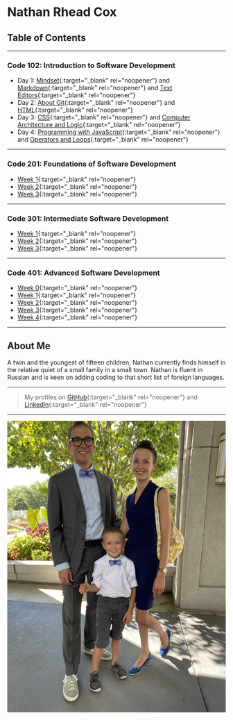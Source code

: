 # Nathan Rhead Cox

## Table of Contents  

---

### Code 102: Introduction to Software Development

+ Day 1: [Mindset](Code-102/MINDSET.md){:target="_blank" rel="noopener"} and [Markdown](Code-102/MARKDOWN.md){:target="_blank" rel="noopener"} and [Text Editors](Code-102/TEXTEDITORS.md){:target="_blank" rel="noopener"}
+ Day 2: [About Git](Code-102/ABOUTGIT.md){:target="_blank" rel="noopener"} and [HTML](Code-102/HTML.md){:target="_blank" rel="noopener"}
+ Day 3: [CSS](Code-102/CSS.md){:target="_blank" rel="noopener"} and [Computer Architecture and Logic](Code-102/CompArchLogic.md){:target="_blank" rel="noopener"}
+ Day 4: [Programming with JavaScript](Code-102/Program_withJS.md){:target="_blank" rel="noopener"} and [Operators and Loops](Code-102/OperatorsLoops.md){:target="_blank" rel="noopener"}

---

### Code 201: Foundations of Software Development

+ [Week 1](Code-201/week1/201week1.md){:target="_blank" rel="noopener"}
+ [Week 2](Code-201/week2/201week2.md){:target="_blank" rel="noopener"}
+ [Week 3](Code-201/week3/201week3.md){:target="_blank" rel="noopener"}

---

### Code 301: Intermediate Software Development

+ [Week 1](Code-301/week1/301week1.md){:target="_blank" rel="noopener"}
+ [Week 2](Code-301/week2/301week2.md){:target="_blank" rel="noopener"}
+ [Week 3](Code-301/week3/301week3.md){:target="_blank" rel="noopener"}

---

### Code 401: Advanced Software Development

+ [Week 0](Code-401/pre-work/401week0.md){:target="_blank" rel="noopener"}
+ [Week 1](Code-401/week1/401week1.md){:target="_blank" rel="noopener"}
+ [Week 2](Code-401/week2/401week2.md){:target="_blank" rel="noopener"}
+ [Week 3](Code-401/week3/401week3.md){:target="_blank" rel="noopener"}
+ [Week 4](Code-401/week4/401week4.md){:target="_blank" rel="noopener"}

---

## About Me

A twin and the youngest of fifteen children, Nathan currently finds himself in the relative quiet of a small family in a small town. Nathan is fluent in Russian and is keen on adding coding to that short list of foreign languages.

---
> My profiles on [GitHub](https://github.com/nathanrhead){:target="_blank" rel="noopener"} and [LinkedIn](https://www.linkedin.com/in/nathanrheadcox/){:target="_blank" rel="noopener"}
---
![Family Photo](F4C0E7A3-ED07-4425-8F28-BF1041F3C49E.jpeg)
